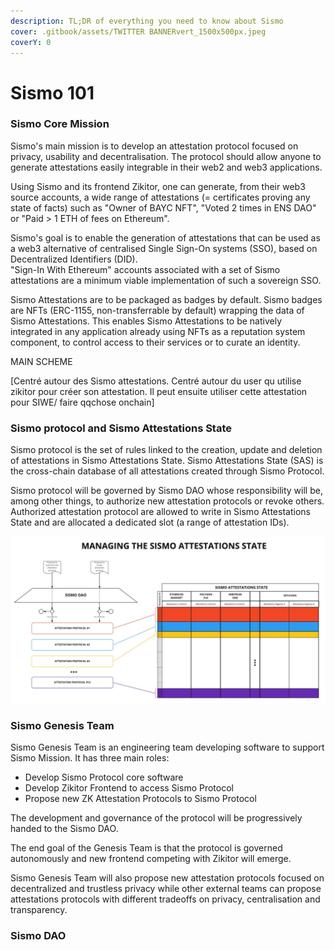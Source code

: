 ```yaml
---
description: TL;DR of everything you need to know about Sismo
cover: .gitbook/assets/TWITTER BANNERvert_1500x500px.jpeg
coverY: 0
---
```


# Sismo 101

### Sismo Core Mission

Sismo's main mission is to develop an attestation protocol focused on privacy, usability and decentralisation. The protocol should allow anyone to generate attestations easily integrable in their web2 and web3 applications.

Using Sismo and its frontend Zikitor, one can generate, from their web3 source accounts, a wide range of attestations (= certificates proving any state of facts) such as "Owner of BAYC NFT", "Voted 2 times in ENS DAO" or "Paid > 1 ETH of fees on Ethereum".

Sismo's goal is to enable the generation of attestations that can be used as a web3 alternative of centralised Single Sign-On systems (SSO), based on Decentralized Identifiers (DID).\
"Sign-In With Ethereum" accounts associated with a set of Sismo attestations are a minimum viable implementation of such a sovereign SSO.

Sismo Attestations are to be packaged as badges by default. Sismo badges are NFTs (ERC-1155, non-transferrable by default) wrapping the data of Sismo Attestations. This enables Sismo Attestations to be natively integrated in any application already using NFTs as a reputation system component, to control access to their services or to curate an identity.

MAIN SCHEME

\[Centré autour des Sismo attestations. Centré autour du user qu utilise zikitor pour créer son attestation. Il peut ensuite utiliser cette attestation pour SIWE/ faire qqchose onchain]

### Sismo protocol and Sismo Attestations State

Sismo protocol is the set of rules linked to the creation, update and deletion of attestations in  Sismo Attestations State. Sismo Attestations State (SAS) is the cross-chain database of all attestations created through Sismo Protocol.

Sismo protocol will be governed by Sismo DAO whose responsibility will be, among other things, to authorize new attestation protocols or revoke others. Authorized attestation protocol are allowed to write in Sismo Attestations State and are allocated a dedicated slot (a range of attestation IDs).

![](.gitbook/assets/SAS.jpeg)

### Sismo Genesis Team

Sismo Genesis Team is an engineering team developing software to support Sismo Mission. It has three main roles:

* Develop Sismo Protocol core software
* Develop Zikitor Frontend to access Sismo Protocol
* Propose new ZK Attestation Protocols to Sismo Protocol

The development and governance of the protocol will be progressively handed to the Sismo DAO.

The end goal of the Genesis Team is that the protocol is governed autonomously and new frontend competing with Zikitor will emerge.

Sismo Genesis Team will also propose new attestation protocols focused on decentralized and trustless privacy while other external teams can propose attestations  protocols with different tradeoffs on privacy, centralisation and transparency.

### Sismo DAO

###

###

###



